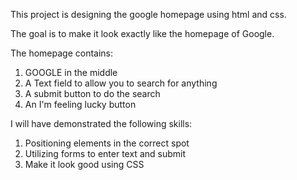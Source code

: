This project is designing the google homepage using html and css.

The goal is to make it look exactly like the homepage of Google.

The homepage contains:
1. GOOGLE in the middle
2. A Text field to allow you to search for anything
3. A submit button to do the search
4. An I'm feeling lucky button

I will have demonstrated the following skills:
1. Positioning elements in the correct spot
2. Utilizing forms to enter text and submit
3. Make it look good using CSS
